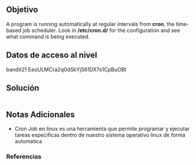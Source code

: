 ## Objetivo
A program is running automatically at regular intervals from **cron**, the time-based job scheduler. Look in **/etc/cron.d/** for the configuration and see what command is being executed.
[](https://github.com/armandoportillo0101/Seguridad-de-Redes/blob/main/Plantilla.md#objetivo)

## Datos de acceso al nivel
bandit21
EeoULMCra2q0dSkYj561DX7s1CpBuOBt
[](https://github.com/armandoportillo0101/Seguridad-de-Redes/blob/main/Plantilla.md#datos-de-acceso-al-nivel)

## Solución
```
```
[](https://github.com/armandoportillo0101/Seguridad-de-Redes/blob/main/Plantilla.md#soluci%C3%B3n)

## Notas Adicionales
+ Cron Job en linux es una herramienta que permite programar y ejecutar tareas especificas dentro de nuestro sistema operativo linux de forma automatica 
[](https://github.com/armandoportillo0101/Seguridad-de-Redes/blob/main/Plantilla.md#notas-adicionales)

### Referencias